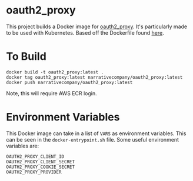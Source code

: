 # oauth2_proxy

This project builds a Docker image for [oauth2_proxy](https://github.com/bitly/oauth2_proxy).  It's particularly made to be used with Kubernetes. Based off the Dockerfile found [here](https://hub.docker.com/r/machinedata/oauth2_proxy/).

# To Build

```
docker build -t oauth2_proxy:latest .
docker tag oauth2_proxy:latest narrativecompany/oauth2_proxy:latest
docker push narrativecompany/oauth2_proxy:latest
```

Note, this will require AWS ECR login.

# Environment Variables

This Docker image can take in a list of `VARS` as environment variables.  This can be seen in the `docker-entrypoint.sh` file. Some useful environment variables are:

```
OAUTH2_PROXY_CLIENT_ID
OAUTH2_PROXY_CLIENT_SECRET
OAUTH2_PROXY_COOKIE_SECRET
OAUTH2_PROXY_PROVIDER
```


